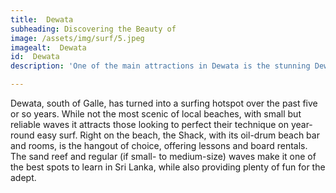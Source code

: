 ```yaml
---
title:  Dewata
subheading: Discovering the Beauty of
image: /assets/img/surf/5.jpeg
imagealt:  Dewata
id:  Dewata
description: 'One of the main attractions in Dewata is the stunning Dewata Beach, which is known for its clear blue waters and golden sandy shores. '

---
```





Dewata, south of Galle, has turned into a surfing hotspot over the past five or so years. While not the most scenic of local beaches, with small but reliable waves it attracts those looking to perfect their technique on year-round easy surf. Right on the beach, the Shack, with its oil-drum beach bar and rooms, is the hangout of choice, offering lessons and board rentals. The sand reef and regular (if small- to medium-size) waves make it one of the best spots to learn in Sri Lanka, while also providing plenty of fun for the adept.
